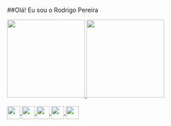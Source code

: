 ##Olá! Eu sou o Rodrigo Pereira
<div>
  <a href="https://github.com/rodrigo1215">
  <img height="180em" src="https://github-readme-stats.vercel.app/api?username=anuraghazra&hide=contribs,prs&show_icons=true&theme=dark&">
  <img height="180em" src="https://github-readme-stats.vercel.app/api/top-langs/?username=rodrigo1215&layout=compact&theme=dark">
</div>

<div style="display: inline_block"><br>
  <img align="center" height="30" src="https://cdn.jsdelivr.net/gh/devicons/devicon/icons/python/python-original.svg"/>
  <img align="center" height="30" src="https://cdn.jsdelivr.net/gh/devicons/devicon/icons/java/java-original-wordmark.svg"/>
  <img align="center" height="30" src="https://cdn.jsdelivr.net/gh/devicons/devicon/icons/html5/html5-original-wordmark.svg"/>
  <img align="center" height="30" src="https://cdn.jsdelivr.net/gh/devicons/devicon/icons/css3/css3-original-wordmark.svg"/>
  <img align="center" height="30" src="https://cdn.jsdelivr.net/gh/devicons/devicon/icons/javascript/javascript-original.svg"/>
</div>



